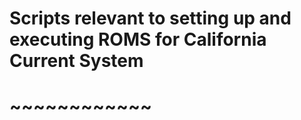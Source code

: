 # Scripts relevant to setting up and executing ROMS for California Current System

# ~~~~~~~~~~~~




